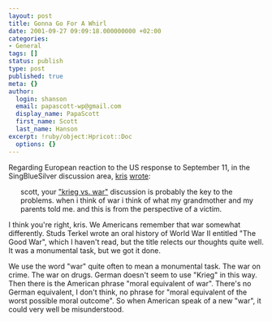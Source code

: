 ```yaml
---
layout: post
title: Gonna Go For A Whirl
date: 2001-09-27 09:09:18.000000000 +02:00
categories:
- General
tags: []
status: publish
type: post
published: true
meta: {}
author:
  login: shanson
  email: papascott-wp@gmail.com
  display_name: PapaScott
  first_name: Scott
  last_name: Hanson
excerpt: !ruby/object:Hpricot::Doc
  options: {}
---
```

<p>Regarding European reaction to the US response to September 11, in the SingBlueSilver discussion area, <a href="http://eleph.antville.org/">kris</a> <a href="http://singbluesilver.manilasites.com/discuss/msgReader$1230#1233">wrote</a>:</p>
<ul>scott, your <a href="http://shanson.editthispage.com/2001/09/17">"krieg vs. war"</a> discussion is probably the key to the problems. when i think of war i think of what my grandmother and my parents told me. and this is from the perspective of a victim.</ul>
<p>I think you're right, kris. We Americans remember that war somewhat differently. Studs Terkel wrote an oral history of World War II entitled "The Good War", which I haven't read, but the title relects our thoughts quite well. It was a monumental task, but we got it done.</p>
<p>We use the word "war" quite often to mean a monumental task. The war on crime. The war on drugs. German doesn't seem to use "Krieg" in this way. Then there is the American phrase "moral equivalent of war". There's no German equivalent, I don't think, no phrase for "moral equivalent of the worst possible moral outcome". So when American speak of a new "war", it could very well be misunderstood.</p>
